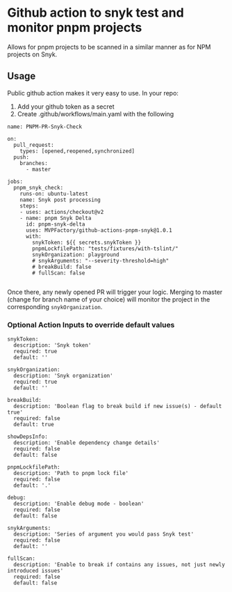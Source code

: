 # Github action to snyk test and monitor pnpm projects


<!-- Add Circle + Snyk badges here -->

Allows for pnpm projects to be scanned in a similar manner as for NPM projects on Snyk.


## Usage

Public github action makes it very easy to use. 
In your repo:
1. Add your github token as a secret
2. Create .github/workflows/main.yaml with the following

```
name: PNPM-PR-Snyk-Check

on: 
  pull_request:
    types: [opened,reopened,synchronized]
  push:
    branches:
      - master
  
jobs:
  pnpm_snyk_check:
    runs-on: ubuntu-latest
    name: Snyk post processing
    steps:
    - uses: actions/checkout@v2
    - name: pnpm Snyk Delta
      id: pnpm-snyk-delta
      uses: MVPFactory/github-actions-pnpm-snyk@1.0.1
      with:
        snykToken: ${{ secrets.snykToken }}
        pnpmLockfilePath: "tests/fixtures/with-tslint/"
        snykOrganization: playground
        # snykArguments: "--severity-threshold=high"
        # breakBuild: false
        # fullScan: false


```
        

Once there, any newly opened PR will trigger your logic.
Merging to master (change for branch name of your choice) will monitor the project in the corresponding `snykOrganization`.

### Optional Action Inputs to override default values
```
snykToken:
  description: 'Snyk token'
  required: true
  default: ''

snykOrganization:
  description: 'Snyk organization'
  required: true
  default: ''

breakBuild:
  description: 'Boolean flag to break build if new issue(s) - default true'
  required: false
  default: true

showDepsInfo:
  description: 'Enable dependency change details'
  required: false
  default: false

pnpmLockfilePath:
  description: 'Path to pnpm lock file'
  required: false
  default: '.'

debug:
  description: 'Enable debug mode - boolean'
  required: false
  default: false

snykArguments:
  description: 'Series of argument you would pass Snyk test'
  required: false
  default: ''
  
fullScan:
  description: 'Enable to break if contains any issues, not just newly introduced issues'
  required: false
  default: false
  ```
